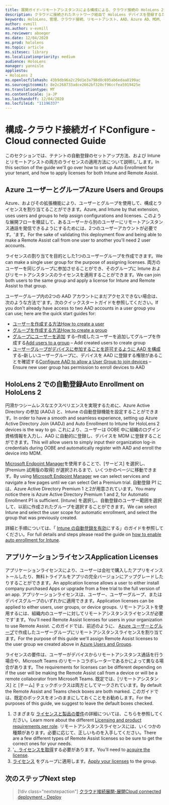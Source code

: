 ```yaml
---
title: 展開ガイド–リモートアシスタンスによる構成による、クラウド接続の HoloLens 2 展開
description: クラウドに接続されたネットワーク経由で HoloLens デバイスを登録するための構成を設定する方法
keywords: HoloLens、管理、クラウド接続、リモートアシスト、AAD、Azure AD、MDM、モバイルデバイス管理
author: evmill
ms.author: v-evmill
ms.reviewer: aboeger
ms.date: 12/04/2020
ms.prod: hololens
ms.topic: article
ms.sitesec: library
ms.localizationpriority: medium
audience: HoloLens
manager: yannisle
appliesto:
- HoloLens 2
ms.openlocfilehash: 43b9db96a2c29d1e3a798d0c695ab6edaa8199ac
ms.sourcegitcommit: 8e2c268733adce2662bf320cf96ccfea5919425e
ms.translationtype: MT
ms.contentlocale: ja-JP
ms.lasthandoff: 12/04/2020
ms.locfileid: "11196337"
---
```

# <span data-ttu-id="93776-104">構成-クラウド接続ガイド</span><span class="sxs-lookup"><span data-stu-id="93776-104">Configure - Cloud connected Guide</span></span>

<span data-ttu-id="93776-105">このセクションでは、テナントの自動登録のセットアップ方法、および Intune とリモートアシストの両方のライセンスの適用方法について説明し&#39;します。</span><span class="sxs-lookup"><span data-stu-id="93776-105">In this section of the guide we&#39;ll go over how to set up Auto Enrollment for your tenant, and how to apply licenses for both Intune and Remote Assist.</span></span>

## <span data-ttu-id="93776-106">Azure ユーザーとグループ</span><span class="sxs-lookup"><span data-stu-id="93776-106">Azure Users and Groups</span></span>

<span data-ttu-id="93776-107">Azure、およびその拡張機能により、ユーザーとグループを使用して、構成とライセンスを割り当てることができます。</span><span class="sxs-lookup"><span data-stu-id="93776-107">Azure, and Intune by that extension, uses users and groups to help assign configurations and licenses.</span></span> <span data-ttu-id="93776-108">このような展開フローを検証して、あるユーザーから別のユーザーにリモートアシスタンス通話を発信できるようにするためには、2つのユーザーアカウントが必要です。&#39;ます。</span><span class="sxs-lookup"><span data-stu-id="93776-108">For the sake of validating this deployment flow and being able to make a Remote Assist call from one user to another you&#39;ll need 2 user accounts.</span></span>

<span data-ttu-id="93776-109">ライセンスの割り当てを目的とした1つのユーザーグループを作成できます。</span><span class="sxs-lookup"><span data-stu-id="93776-109">We can make a single user group for the purpose of assigning licenses.</span></span> <span data-ttu-id="93776-110">両方のユーザーを同じグループに参加させることができ、そのグループに Intune およびリモートアシスタンスのライセンスを適用することができます。</span><span class="sxs-lookup"><span data-stu-id="93776-110">We can join both users to the same group and apply a license for Intune and Remote Assist to that group.</span></span>

<span data-ttu-id="93776-111">ユーザーグループ内の2つの AAD アカウントにまだアクセスできない場合は、次のような方法で&#39;ます。次のクイックスタートガイドを参照してください。</span><span class="sxs-lookup"><span data-stu-id="93776-111">If you don&#39;t already have access to two AAD accounts in a user group you can use; here are the quick start guides for:</span></span>

- [<span data-ttu-id="93776-112">ユーザーを作成する方法</span><span class="sxs-lookup"><span data-stu-id="93776-112">How to create a user</span></span>](https://docs.microsoft.com/mem/intune/fundamentals/quickstart-create-user)
- [<span data-ttu-id="93776-113">グループを作成する方法</span><span class="sxs-lookup"><span data-stu-id="93776-113">How to create a group</span></span>](https://docs.microsoft.com/mem/intune/fundamentals/quickstart-create-group)
- <span data-ttu-id="93776-114">[グループにユーザーを追加](https://docs.microsoft.com/azure/active-directory/fundamentals/active-directory-groups-members-azure-portal) する–作成したユーザーを追加してグループを作成する</span><span class="sxs-lookup"><span data-stu-id="93776-114">[Add users to a group](https://docs.microsoft.com/azure/active-directory/fundamentals/active-directory-groups-members-azure-portal) – Add created users to create group</span></span>
- <span data-ttu-id="93776-115">[ユーザーグループがデバイスに参加することを許可するように AAD を構成](https://docs.microsoft.com/azure/active-directory/devices/azureadjoin-plan#configure-your-device-settings) する–新しいユーザーグループに、デバイスを AAD に登録する権限があることを確認する</span><span class="sxs-lookup"><span data-stu-id="93776-115">[Configure AAD to allow a User Group to join devices](https://docs.microsoft.com/azure/active-directory/devices/azureadjoin-plan#configure-your-device-settings) – Ensure new user group has permission to enroll devices to AAD</span></span>

## <span data-ttu-id="93776-116">HoloLens 2 での自動登録</span><span class="sxs-lookup"><span data-stu-id="93776-116">Auto Enrollment on HoloLens 2</span></span>

<span data-ttu-id="93776-117">円滑かつシームレスなエクスペリエンスを実現するために、Azure Active Directory の参加 (AADJ) と、Intune の自動登録機能を設定することができます。</span><span class="sxs-lookup"><span data-stu-id="93776-117">In order to have a smooth and seamless experience, setting up Azure Active Directory Join (AADJ) and Auto Enrollment to Intune for HoloLens 2 devices is the way to go.</span></span> <span data-ttu-id="93776-118">これにより、ユーザーは OOBE 中に組織のログイン資格情報を入力し、AAD に自動的に登録し、デバイスを MDM に登録することができます。</span><span class="sxs-lookup"><span data-stu-id="93776-118">This will allow users to simply input their organization log-in credentials during OOBE and automatically register with AAD and enroll the device into MDM.</span></span>

<span data-ttu-id="93776-119">[Microsoft Endpoint Manager](https://endpoint.microsoft.com/#home)を使用することで、[サービス] を選択し、[Premium 試用版の取得] が選択されるまで、いくつかのページに移動できます。</span><span class="sxs-lookup"><span data-stu-id="93776-119">By using [Microsoft Endpoint Manager](https://endpoint.microsoft.com/#home) we can select services and navigate a few pages until we can select Get a Premium trial.</span></span> <span data-ttu-id="93776-120">自動登録 P1 には、Azure Active Directory Premium 1 と2が用意されています。</span><span class="sxs-lookup"><span data-stu-id="93776-120">You many notice there is Azure Active Directory Premium 1 and 2, for Automatic Enrollment P1 is sufficient.</span></span> <span data-ttu-id="93776-121">[Intune] を選択し、自動登録のユーザー範囲を選択して、以前に作成されたグループを選択することができます。</span><span class="sxs-lookup"><span data-stu-id="93776-121">We can select Intune and select the user scope for automatic enrollment, and select the group that was previously created.</span></span>

<span data-ttu-id="93776-122">詳細と手順については、「 [Intune の自動登録を有効](https://docs.microsoft.com/mem/intune/enrollment/quickstart-setup-auto-enrollment)にする」のガイドを参照してください。</span><span class="sxs-lookup"><span data-stu-id="93776-122">For full details and steps please read the guide on [how to enable auto enrollment for Intune](https://docs.microsoft.com/mem/intune/enrollment/quickstart-setup-auto-enrollment).</span></span>

## <span data-ttu-id="93776-123">アプリケーションライセンス</span><span class="sxs-lookup"><span data-stu-id="93776-123">Application Licenses</span></span>

<span data-ttu-id="93776-124">アプリケーションライセンスにより、ユーザーは会社で購入したアプリをインストールしたり、無料トライアルをアプリの完全バージョンにアップグレードしたりすることができます。</span><span class="sxs-lookup"><span data-stu-id="93776-124">An application license allows a user to either install company purchased Apps or upgrade from a free trial to the full version of an app.</span></span> <span data-ttu-id="93776-125">アプリケーションライセンスは、ユーザー、ユーザーグループ、またはデバイスグループのいずれかに適用できます。</span><span class="sxs-lookup"><span data-stu-id="93776-125">Application licenses can be applied to either users, user groups, or device groups.</span></span> <span data-ttu-id="93776-126">リモートアシストを使用するには、組織内のユーザーに対してリモートアシスタンスライセンスが必要です&#39;ます。</span><span class="sxs-lookup"><span data-stu-id="93776-126">You&#39;ll need Remote Assist licenses for users in your organization to use Remote Assist.</span></span> <span data-ttu-id="93776-127">このガイドでは、前述のように、 [Azure ユーザーとグループ](hololens2-cloud-connected-configure.md#azure-users-and-groups)で作成したユーザーグループにリモートアシスタンスライセンスを割り当てます。</span><span class="sxs-lookup"><span data-stu-id="93776-127">For the purpose of this guide we'll assign Remote Assist licenses to the user group we created above in [Azure Users and Groups](hololens2-cloud-connected-configure.md#azure-users-and-groups).</span></span>

<span data-ttu-id="93776-128">ライセンスの要件は、ユーザーがデバイスからリモートアシスタンス通話を行う場合や、Microsoft Teams のリモートコラボレーターであるかによって異なる場合があります。</span><span class="sxs-lookup"><span data-stu-id="93776-128">The requirements for licenses can be different depending on if the user will be making the Remote Assist call from a device or will be a remote collaborator from Microsoft Teams.</span></span> <span data-ttu-id="93776-129">既定では、[リモートアシスタンス] と [チーム] チェックボックスは両方としてマークされています。</span><span class="sxs-lookup"><span data-stu-id="93776-129">By default the Remote Assist and Teams check boxes are both marked.</span></span> <span data-ttu-id="93776-130">このガイドでは、既定のボックスをオンのままにしておくことをお勧めします。</span><span class="sxs-lookup"><span data-stu-id="93776-130">For the purposes of this guide, we suggest to leave the default boxes checked.</span></span>

1. <span data-ttu-id="93776-131">さまざまな [ライセンスと製品の要件](https://docs.microsoft.com/dynamics365/mixed-reality/remote-assist/requirements#licensing-and-product-requirements-per-role)の詳細については、こちらを参照してください。</span><span class="sxs-lookup"><span data-stu-id="93776-131">Learn more about the different [Licensing and product requirements per role](https://docs.microsoft.com/dynamics365/mixed-reality/remote-assist/requirements#licensing-and-product-requirements-per-role).</span></span> <span data-ttu-id="93776-132">リモートアシスタンスライセンスには、いくつかの種類があります。必要に応じて、正しいものを入手してください。</span><span class="sxs-lookup"><span data-stu-id="93776-132">There are a few different types of Remote Assist licenses so be sure to get the correct ones for your needs.</span></span>
2. <span data-ttu-id="93776-133">&#39;[、ライセンスを取得](https://docs.microsoft.com/dynamics365/mixed-reality/remote-assist/buy-remote-assist)する必要があります。</span><span class="sxs-lookup"><span data-stu-id="93776-133">You&#39;ll need to [acquire the license](https://docs.microsoft.com/dynamics365/mixed-reality/remote-assist/buy-remote-assist).</span></span>
3. <span data-ttu-id="93776-134">[ライセンス](https://docs.microsoft.com/dynamics365/mixed-reality/remote-assist/deploy-remote-assist) をグループに適用します。</span><span class="sxs-lookup"><span data-stu-id="93776-134">[Apply your licenses](https://docs.microsoft.com/dynamics365/mixed-reality/remote-assist/deploy-remote-assist) to the group.</span></span>

## <span data-ttu-id="93776-135">次のステップ</span><span class="sxs-lookup"><span data-stu-id="93776-135">Next step</span></span>

> [!div class="nextstepaction"]
> [<span data-ttu-id="93776-136">クラウド接続展開-展開</span><span class="sxs-lookup"><span data-stu-id="93776-136">Cloud connected deployment - Deploy</span></span>](hololens2-cloud-connected-deploy.md)